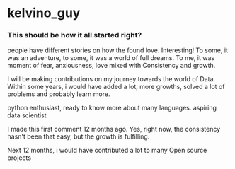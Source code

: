 # kelvino_guy

### This should be how it all started right? 

people have different stories on how the found love. Interesting! To some, it was an adventure, to some, it was a world of full dreams. To me, it was moment of fear, anxiousness, love mixed with Consistency and growth.

I will be making contributions on my journey towards the world of Data. Within some years, i would have added a lot, more growths, solved a lot of problems and probably learn more.

python enthusiast, ready to know more about many languages. aspiring data scientist

I made this first comment 12 months ago. Yes, right now, the consistency hasn't been that easy, but the growth is fulfilling. 

Next 12 months, i would have contributed a lot to many Open source projects
